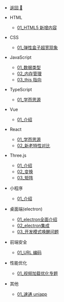 <!-- docs/_sidebar.md -->

- [返回 🚀](/home.html)

- HTML

  - [01_HTML5 新增内容](/前端/html/01_HTML5新增内容.md)

- CSS

  - [01\_弹性盒子超宽现象](/前端/css/01_弹性盒子超宽现象.md)

- JavaScript

  - [01\_数据类型](/前端/js/01_数据类型.md)
  - [02\_内存管理](/前端/js/02_内存管理.md)
  - [03_this 指向](/前端/js/03_this指向.md)

- TypeScript

  - [01\_学而思源](/前端/typeScript/01_学而思源.md)

- Vue

  - [01\_介绍](/前端/vue/01_test.md)

- React

  - [01\_学而思源](/前端/react/01_学而思源.md)
  - [02\_新老特性对比](/前端/react/02_新老特性对比.md)

- Three.js

  - [01\_介绍](/前端/threejs/01_Introduction.md)
  - [02\_变换](/前端/threejs/02_Transform.md)
  - [03\_矩阵](/前端/threejs/03_Matrix.md)

- 小程序

  - [01\_介绍](/前端/minProgram/01_Introduction.md)

- 桌面端(electron)

  - [01_electron全面介绍](/前端/electron/01_electron全面介绍.md)
  - [02_electron集成](/前端/electron/02_electron集成.md)
  - [03_开发模式唤醒问题](/前端/electron/03_开发模式唤醒问题.md)

- 前端安全

  - [01_URL 编码](/前端/safety/01_URL编码.md)

- 性能优化

  - [01\_视频加载优化专题](/前端/capability/01_视频加载优化专题.md)

- 其他
  - [01\_速通 uniapp](/前端/other/01_速通uniapp.md)
